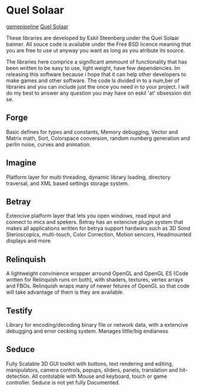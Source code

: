 # Quel Solaar

[gamepipeline](https://gamepipeline.org/)
[Quel Solaar](https://http://www.quelsolaar.com/)

These libraries are developed by Eskil Steenberg under the Quel Solaar banner. All souce code is available under the Free BSD licence meaning that you are free to use ut anyway you want as long as you atribute its source.

The libraries here comprice a significant ammount of functionality that has been written to be easy to use, light weight, have few dependencies. Im releasing this software because i hope that it can help other developers to make games and other software. The code Is divided in to a num,ber of libraries and you can include just the once you need in to your project. I will do my best to answer any question you may have on eskil 'at' obsession dot se.

## Forge

Basic defines for types and constants, Memory debugging, Vector and Matrix math, Sort, Colorspace conversion, random numberg generation and perlin noise, curves and animation.

## Imagine

Platform layer for multi threading, dynamic library loading, directory traversal, and XML based settings storage system.

## Betray

Extencive platform layer that lets you open windows, read input and connect to mics and spekers. Betray has an extencive plugin system that makes all applications written for betrya support hardwars such as 3D Sond Sterioscopics, multi-touch, Color Correction, Motion sencors, Headmounted displays and more

## Relinquish

A lightweight convinience wrapper arround OpenGL and OpenGL ES (Code written for Relinquish runs on both), with shaders, textures, vertex arrays and FBOs. Relinquish wraps many of newer fetures of OpenGL so that code will take advantage of them is they are available.

## Testify

Library for encoding/decoding binary file or network data, with a extencive debugging and error cecking system. Manages little/big endianess

## Seduce

Fully Scalable 3D GUI toolkit with buttons, text rendering and editing, manipulators, camera controls, popups, sliders, panels, translation and hit-detection. All contolable with Mouse and keyboard, touch or game controller. Seduce is not yet fully Documented.